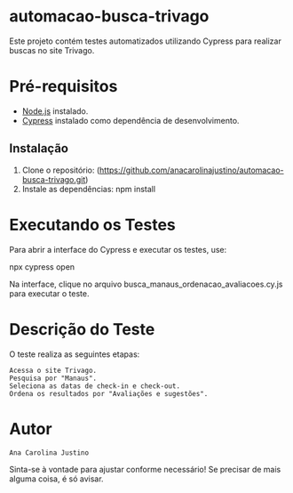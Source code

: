 # automacao-busca-trivago
Este projeto contém testes automatizados utilizando Cypress para realizar buscas no site Trivago.

# Pré-requisitos
- [Node.js](https://nodejs.org) instalado.
- [Cypress](https://www.cypress.io) instalado como dependência de desenvolvimento.

## Instalação

1. Clone o repositório: (https://github.com/anacarolinajustino/automacao-busca-trivago.git)
2. Instale as dependências: npm install

# Executando os Testes
Para abrir a interface do Cypress e executar os testes, use:

npx cypress open

Na interface, clique no arquivo busca_manaus_ordenacao_avaliacoes.cy.js para executar o teste.

# Descrição do Teste
O teste realiza as seguintes etapas:

    Acessa o site Trivago.
    Pesquisa por "Manaus".
    Seleciona as datas de check-in e check-out.
    Ordena os resultados por "Avaliações e sugestões".

# Autor
    Ana Carolina Justino

Sinta-se à vontade para ajustar conforme necessário! Se precisar de mais alguma coisa, é só avisar.